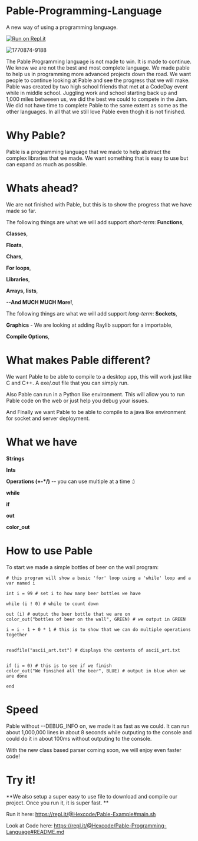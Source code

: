 # Pable-Programming-Language
A new way of using a programming language.

[![Run on Repl.it](https://repl.it/badge/github/corigan01/Pable-Programming-Language)](https://repl.it/github/corigan01/Pable-Programming-Language)

![1770874-9188](https://storage.googleapis.com/replit/images/1598901535554_220f8fba7faf4706aa6733bfbdcd0e08.png)

The Pable Programming language is not made to win. It is made to continue. We know we are not the best and most complete language. We made pable to help us in programming more advanced projects down the road. We want people to continue looking at Pable and see the progress that we will make. Pable was created by two high school friends that met at a CodeDay event while in middle school.  Juggling work and school starting back up and 1,000 miles betweeen us, we did the best we could to compete in the Jam. We did not have time to complete Pable to the same extent as some as the other languages. In all that we still love Pable even thogh it is not finished.


# Why Pable?
Pable is a programming language that we made to help abstract the complex libraries that we made. We want something that is easy to use but can expand as much as possible.  

# Whats ahead?
We are not finished with Pable, but this is to show the progress that we have made so far. 

The following things are what we will add support *short-term*:
**Functions**, 

**Classes**, 

**Floats**, 

**Chars**, 

**For loops**, 

**Libraries**, 

**Arrays, lists**, 

**--And MUCH MUCH More!**, 


The following things are what we will add support *long-term*:
**Sockets**, 

**Graphics** - We are looking at adding Raylib support for a importable, 

**Compile Options**, 



# What makes Pable different?

We want Pable to be able to compile to a desktop app, this will work just like C and C++. A exe/.out file that you can simply run. 

Also Pable can run in a Python like environment. This will  allow you to run Pable code on the web or just help you debug your issues. 

And Finally we want Pable to be able to compile to a java like environment for socket and server deployment. 


# What we have

**Strings**

**Ints**

**Operations (+-*/)** -- you can use multiple at a time :)

**while**

**if**

**out**

**color_out**

# How to use Pable

To start we made a simple bottles of beer on the wall program: 
```
# this program will show a basic 'for' loop using a 'while' loop and a var named i

int i = 99 # set i to how many beer bottles we have

while (i ! 0) # while to count down 

out (i) # output the beer bottle that we are on
color_out("bottles of beer on the wall", GREEN) # we output in GREEN

i = i - 1 + 0 * 1 # this is to show that we can do multiple operations together


readfile("ascii_art.txt") # displays the contents of ascii_art.txt


if (i = 0) # this is to see if we finish
color_out("We finsihed all the beer", BLUE) # output in blue when we are done

end
```
# Speed
Pable without --DEBUG_INFO on, we made it as fast as we could. It can run about 1,000,000 lines in about 8 seconds while outputing to the console and could do it in about 100ms without outputing to the console.

With the new class based parser coming soon, we will enjoy even faster code! 


# Try it!

**We also setup a super easy to use file to download and compile our project. Once you run it, it is super fast. **

Run it here: https://repl.it/@Hexcode/Pable-Example#main.sh

Look at Code here: https://repl.it/@Hexcode/Pable-Programming-Language#README.md


